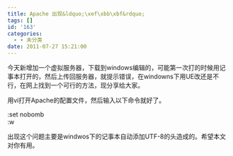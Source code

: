 ```yaml
---
title: Apache 出现&ldquo;\xef\xbb\xbf&rdquo;
tags: []
id: '163'
categories:
  - - 未分类
date: 2011-07-27 15:21:00
---
```


今天新增加一个虚拟服务器，下载到windows编辑的，可能第一次打的时候用记事本打开的，然后上传回服务器，就提示错误，在windowns下用UE改还是不行，在网上找到一个可行的方法，现分享给大家。

用vi打开Apache的配置文件，然后输入以下命令就好了。

  
:set nobomb  
:w

出现这个问题主要是windwos下的记事本自动添加UTF-8的头造成的。希望本文对你有用。